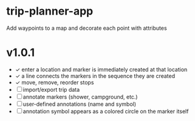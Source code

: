 # trip-planner-app

Add waypoints to a map and decorate each point with attributes

# v1.0.1

- ✓ enter a location and marker is immediately created at that location
- ✓ a line connects the markers in the sequence they are created
- ✓ move, remove, reorder stops
- ☐ import/export trip data
- ☐ annotate markers (shower, campground, etc.)
- ☐ user-defined annotations (name and symbol)
- ☐ annotation symbol appears as a colored circle on the marker itself
